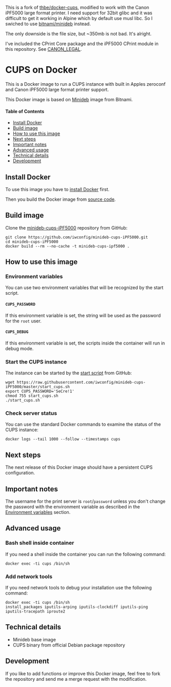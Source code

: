 This is a fork of [thbe/docker-cups](https://github.com/thbe/docker-cups), modified to work with the Canon iPF5000 large format printer. I need support for 32bit glibc and it was difficult to get it working in Alpine which by default use musl libc. So I swiched to use [bitnami/minideb](https://github.com/bitnami/minideb) instead.

The only downside is the file size, but ~350mb is not bad. It's alright.

I've included the CPrint Core package and the iPF5000 CPrint module in this repository. See [CANON_LEGAL](./CANON_LEGAL).

# CUPS on Docker

This is a Docker image to run a CUPS instance with built in Apples zeroconf and Canon iPF5000 large format printer support.

This Docker image is based on [Minideb](https://hub.docker.com/r/_/alpine/) image from Bitnami.

#### Table of Contents

- [Install Docker](https://github.com/iwconfig/minideb-cups-iPF5000#install-docker)
- [Build image](https://github.com/iwconfig/minideb-cups-iPF5000#build-image)
- [How to use this image](https://github.com/iwconfig/minideb-cups-iPF5000#how-to-use-this-image)
- [Next steps](https://github.com/iwconfig/minideb-cups-iPF5000#next-steps)
- [Important notes](https://github.com/iwconfig/minideb-cups-iPF5000#important-notes)
- [Advanced usage](https://github.com/iwconfig/minideb-cups-iPF5000#advanced-usage)
- [Technical details](https://github.com/iwconfig/minideb-cups-iPF5000#technical-details)
- [Development](https://github.com/iwconfig/minideb-cups-iPF5000#development)

## Install Docker

To use this image you have to [install Docker](https://docs.docker.com/engine/installation/) first.

Then you build the Docker image from [source code](https://github.com/iwconfig/minideb-cups-iPF5000#build-image).

## Build image

Clone the [minideb-cups-iPF5000](https://github.com/iwconfig/minideb-cups-iPF5000) repository from GitHub:

```
git clone https://github.com/iwconfig/minideb-cups-iPF5000.git
cd minideb-cups-iPF5000
docker build --rm --no-cache -t minideb-cups-ipf5000 .
```

## How to use this image

### Environment variables

You can use two environment variables that will be recognized by the start script.

#### `CUPS_PASSWORD`

If this environment variable is set, the string will be used as the password for the `root` user.

#### `CUPS_DEBUG`

If this environment variable is set, the scripts inside the container will run in debug mode.

### Start the CUPS instance

The instance can be started by the [start script](https://raw.githubusercontent.com/iwconfig/minideb-cups-iPF5000/master/start_cups.sh)
from GitHub:

```
wget https://raw.githubusercontent.com/iwconfig/minideb-cups-iPF5000/master/start_cups.sh
export CUPS_PASSWORD='SeCre!1'
chmod 755 start_cups.sh
./start_cups.sh
```

### Check server status

You can use the standard Docker commands to examine the status of the CUPS instance:

```
docker logs --tail 1000 --follow --timestamps cups
```

## Next steps

The next release of this Docker image should have a persistent CUPS configuration.

## Important notes

The username for the print server is `root`/`password` unless you don't change the password with the environment
variable as described in the [Environment variables](https://github.com/iwconfig/minideb-cups-iPF5000#how-to-use-this-image)
section.

## Advanced usage

### Bash shell inside container

If you need a shell inside the container you can run the following command:

```
docker exec -ti cups /bin/sh
```

### Add network tools ###

If you need network tools to debug your installation use the following command:

```
docker exec -ti cups /bin/sh
install_packages iputils-arping iputils-clockdiff iputils-ping iputils-tracepath iproute2
```

## Technical details

- Minideb base image
- CUPS binary from official Debian package repository

## Development

If you like to add functions or improve this Docker image, feel free to fork the repository and send me a merge request with the modification.

